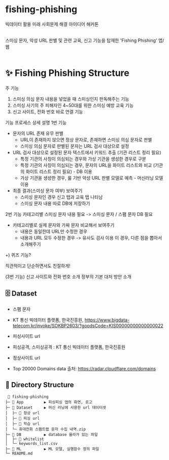 # fishing-phishing

빅데이터 활용 미래 사회문제 해결 아이디어 해커톤 <br><br>

스미싱 문자, 악성 URL 판별 및 관련 교육, 신고 기능을 탑재한 'Fishing Phishing' 앱/웹 <br><br>

# ✨ Fishing Phishing Structure

주 기능
1. 스미싱 의심 문자 내용을 넣었을 때 스미싱인지 판독해주는 기능
2. 스미싱 사기의 주 피해자인 4~50대를 위한 스미싱 예방 교육 기능
3. 신고 사이트, 전화 번호 바로 연결 기능 

기능 프로세스 상세 설명
1번 기능
- 문자의 URL 존재 유무 판별
  * URL이 존재하지 않으면 정상 문자로, 존재하면 스미싱 의심 문자로 판별
  * 스미싱 의심 문자로 판별된 문자는 URL 검사 대상으로 설정
- URL 검사 대상으로 설정된 문자 텍스트에서 키워드 추출 (기관 리스트 정리 필요)
  * 특정 기관의 사칭이 의심되는 경우와 가상 기관을 생성한 경우로 구분
  * 특정 기관의 사칭이 의심되는 경우, 문자의 URL을 화이트 리스트와 비교 (기관의 화이트 리스트 정리 필요) - DB 이용
  * 가상 기관을 생성한 경우, 룰 기반 악성 URL 판별 모델로 예측 - 머신러닝 모델 이용
- 최종 결과(스미싱 문자 여부) 보여주기
  * 스미싱 문자인 경우 신고 탭과 교육 탭 나타남
  * 스미싱 문자 내용 따로 DB에 저장하기

2번 기능
카테고리별 스미싱 문자 내용 필요 -> 스미싱 문자 / 스팸 문자 DB 필요
- 카테고리별로 실제 문자와 가짜 문자 비교해서 보여주기
  * 내용은 동일한데 URL만 수정한 경우
  * 내용과 URL 모두 수정한 경우 -> 유사도 검사 이용
    이 경우, 다른 점을 뽑아서 소개해주기

+) 퀴즈 기능?
  
직관적이고 단순하면서도 친절하게!

(3번 기능)
신고 사이트와 전화 번호 소개
정부의 기본 대처 방안 소개


## 🗄️ Dataset

+ 스팸 문자
 - KT 통신 빅데이터 플랫폼, 한국진흥원, https://www.bigdata-telecom.kr/invoke/SOKBP2603/?goodsCode=KIS00000000000000022
+ 피싱사이트 url
 - 피싱공격, 스미싱공격 : KT 통신 빅데이터 플랫폼, 한국진흥원
+ 정상사이트 url
 - Top 20000 Domains data  출처: https://radar.cloudflare.com/domains


## 📂 Directory Structure

```
 📂 fishing-phishing
├─ 📂 App         ▶︎ 피싱피싱 앱의 화면, 로고
├─ 📂 Dataset     ▶︎ 머신 러닝에 사용한 url 데이터셋
│  ├─ 📂 정상 url 
│  ├─ 📂 피싱 url
│  ├─ 📂 학습 url
│  └─ 휴대전화 스팸트랩 문자 수집 내역.zip
├─ 📂 DB          ▶︎ database 올라가 있는 파일
│  ├─ 📂 whitelist
│  └─ keywords_list.csv
├─ 📂 ML          ▶︎ ML 모델, 실행함수 정의 파일
└─ README.md
```
